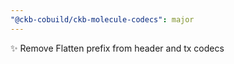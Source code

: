 ```yaml
---
"@ckb-cobuild/ckb-molecule-codecs": major
---
```


:sparkles: Remove Flatten prefix from header and tx codecs
